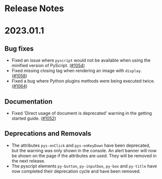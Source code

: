 # Release Notes

2023.01.1
=========

Bug fixes
---------

- Fixed an issue where `pyscript` would not be available when using the minified version of PyScript. ([#1054](https://github.com/pyscript/pyscript/pull/1054))
- Fixed missing closing tag when rendering an image with `display`. ([#1058](https://github.com/pyscript/pyscript/pull/1058))
- Fixed a bug where Python plugins methods were being executed twice. ([#1064](https://github.com/pyscript/pyscript/pull/1064))

Documentation
-------------

- Fixed 'Direct usage of document is deprecated' warning in the getting started guide. ([#1052](https://github.com/pyscript/pyscript/pull/1052))

Deprecations and Removals
-------------------------

- The attributes `pys-onClick` and `pys-onKeyDown` have been deprecated, but the warning was only shown in the console. An alert banner will now be shown on the page if the attributes are used. They will be removed in the next release.
- The pyscript elements `py-button`, `py-inputbox`, `py-box` and `py-title` have now completed their deprecation cycle and have been removed.
